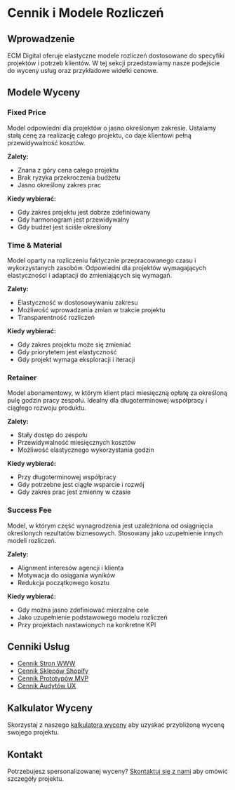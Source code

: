 # Cennik i Modele Rozliczeń

## Wprowadzenie

ECM Digital oferuje elastyczne modele rozliczeń dostosowane do specyfiki projektów i potrzeb klientów. W tej sekcji przedstawiamy nasze podejście do wyceny usług oraz przykładowe widełki cenowe.

## Modele Wyceny

### Fixed Price

Model odpowiedni dla projektów o jasno określonym zakresie. Ustalamy stałą cenę za realizację całego projektu, co daje klientowi pełną przewidywalność kosztów.

**Zalety:**
- Znana z góry cena całego projektu
- Brak ryzyka przekroczenia budżetu
- Jasno określony zakres prac

**Kiedy wybierać:**
- Gdy zakres projektu jest dobrze zdefiniowany
- Gdy harmonogram jest przewidywalny
- Gdy budżet jest ściśle określony

### Time & Material

Model oparty na rozliczeniu faktycznie przepracowanego czasu i wykorzystanych zasobów. Odpowiedni dla projektów wymagających elastyczności i adaptacji do zmieniających się wymagań.

**Zalety:**
- Elastyczność w dostosowywaniu zakresu
- Możliwość wprowadzania zmian w trakcie projektu
- Transparentność rozliczeń

**Kiedy wybierać:**
- Gdy zakres projektu może się zmieniać
- Gdy priorytetem jest elastyczność
- Gdy projekt wymaga eksploracji i iteracji

### Retainer

Model abonamentowy, w którym klient płaci miesięczną opłatę za określoną pulę godzin pracy zespołu. Idealny dla długoterminowej współpracy i ciągłego rozwoju produktu.

**Zalety:**
- Stały dostęp do zespołu
- Przewidywalność miesięcznych kosztów
- Możliwość elastycznego wykorzystania godzin

**Kiedy wybierać:**
- Przy długoterminowej współpracy
- Gdy potrzebne jest ciągłe wsparcie i rozwój
- Gdy zakres prac jest zmienny w czasie

### Success Fee

Model, w którym część wynagrodzenia jest uzależniona od osiągnięcia określonych rezultatów biznesowych. Stosowany jako uzupełnienie innych modeli rozliczeń.

**Zalety:**
- Alignment interesów agencji i klienta
- Motywacja do osiągania wyników
- Redukcja początkowego kosztu

**Kiedy wybierać:**
- Gdy można jasno zdefiniować mierzalne cele
- Jako uzupełnienie podstawowego modelu rozliczeń
- Przy projektach nastawionych na konkretne KPI

## Cenniki Usług

- [Cennik Stron WWW](strony-www.md)
- [Cennik Sklepów Shopify](sklepy-shopify.md)
- [Cennik Prototypów MVP](prototypy-mvp.md)
- [Cennik Audytów UX](audyty-ux.md)

## Kalkulator Wyceny

Skorzystaj z naszego [kalkulatora wyceny](#) aby uzyskać przybliżoną wycenę swojego projektu.

## Kontakt

Potrzebujesz spersonalizowanej wyceny? [Skontaktuj się z nami](#) aby omówić szczegóły projektu.